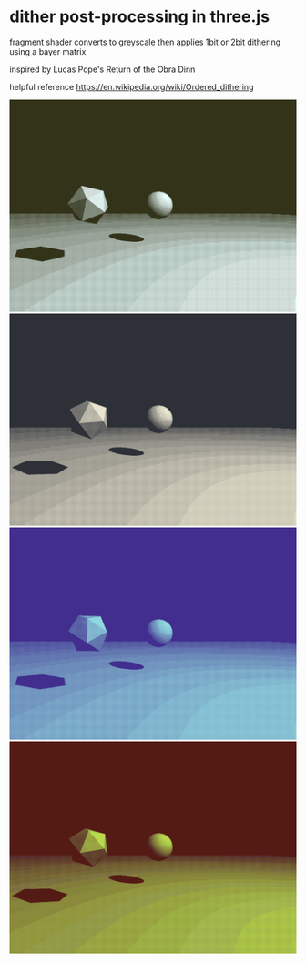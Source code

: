 # dither post-processing in three.js

fragment shader converts to greyscale then applies 1bit or 2bit dithering using a bayer matrix

inspired by Lucas Pope's Return of the Obra Dinn

helpful reference https://en.wikipedia.org/wiki/Ordered_dithering

![1bit-macintosh](gifs/1bit-macintosh.gif)
![1bit-ibm8503](gifs/1bit-ibm8503.gif)
![1bit-commodore1084](gifs/1bit-commodore1084.gif)
![2bit-scream](gifs/2bit-scream.gif)
